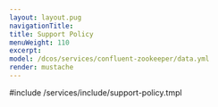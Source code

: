 ```yaml
---
layout: layout.pug
navigationTitle:
title: Support Policy
menuWeight: 110
excerpt:
model: /dcos/services/confluent-zookeeper/data.yml
render: mustache
---
```


#include /services/include/support-policy.tmpl
